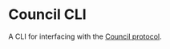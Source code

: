 # Council CLI

A CLI for interfacing with the [Council protocol](https://github.com/delvtech/council).
